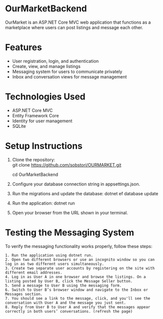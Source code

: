 # OurMarketBackend

OurMarket is an ASP.NET Core MVC web application that functions 
as a marketplace where users can post listings and message each other.

# Features
- User registration, login, and authentication
- Create, view, and manage listings
- Messaging system for users to communicate privately
- Inbox and conversation views for message management

# Technologies Used
- ASP.NET Core MVC
- Entity Framework Core
- Identity for user management
- SQLite

# Setup Instructions
1. Clone the repository:   
   git clone https://github.com/sobstori/OURMARKET.git

   cd OurMarketBackend
   
3. Configure your database connection string in appsettings.json.

4. Run the migrations and update the database:
    dotnet ef database update

5. Run the application:
    dotnet run

6. Open your browser from the URL shown in your terminal.


# Testing the Messaging System
  To verify the messaging functionality works properly, follow these steps:

    1. Run the application using dotnet run.
    2. Open two different browsers or use an incognito window so you can log in as two different users simultaneously.
    3. Create two separate user accounts by registering on the site with different email addresses.
    4. Log in as User A in one browser and browse the listings. On a listing posted by User B, click the Message Seller button.
    5. Send a message to User B using the messaging form.
    6. Switch to User B’s browser window and navigate to the Inbox or Messages section.
    7. You should see a link to the message, click, and you'll see the conversation with User A and the message you just sent.
    8. Reply from User B to User A and verify that the messages appear correctly in both users’ conversations. (refresh the page)

